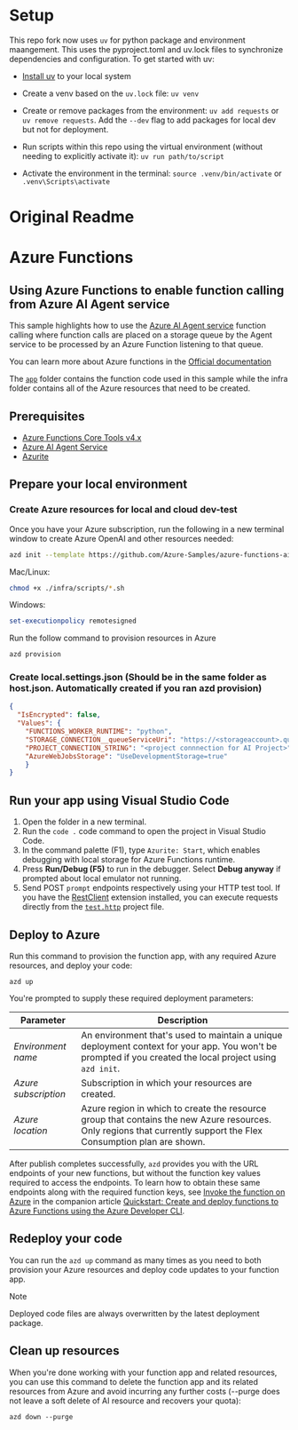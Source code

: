 <!--
---
name: Azure Function using Azure AI agent service to process a action function call using queues
description: Azure Function using Azure AI agent service to process a action function call using queues
page_type: sample
products:
- azure-functions
- azure
- entra-id
- azure-openai
urlFragment: azure-functions-ai-services-agent-python
languages:
- python
- bicep
- azdeveloper
---
-->

# Setup

This repo fork now uses `uv` for python package and environment maangement. This uses the pyproject.toml and uv.lock files to synchronize dependencies and configuration. To get started with uv:

* [Install uv](https://docs.astral.sh/uv/getting-started/installation/) to your local system

* Create a venv based on the `uv.lock` file: `uv venv`

* Create or remove packages from the environment: `uv add requests` or `uv remove requests`. Add the `--dev` flag to add packages for local dev but not for deployment.

* Run scripts within this repo using the virtual environment (without needing to explicitly activate it): `uv run path/to/script`

* Activate the environment in the terminal: `source .venv/bin/activate` or `.venv\Scripts\activate`

# Original Readme

# Azure Functions

## Using Azure Functions to enable function calling from Azure AI Agent service

This sample highlights how to use the [Azure AI Agent service](https://learn.microsoft.com/en-us/azure/ai-studio/how-to/develop/sdk-overview?tabs=sync&pivots=programming-language-python#azure-ai-agent-service) function calling where function calls are placed on a storage queue by the Agent service to be processed by an Azure Function listening to that queue.

You can learn more about Azure functions in the [Official documentation](https://learn.microsoft.com/en-us/azure/azure-functions)

The [`app`](./app/) folder contains the function code used in this sample while the infra folder contains all of the Azure resources that need to be created.

## Prerequisites

* [Azure Functions Core Tools v4.x](https://learn.microsoft.com/azure/azure-functions/functions-run-local?tabs=v4%2Cwindows%2Cnode%2Cportal%2Cbash)
* [Azure AI Agent Service](https://learn.microsoft.com/en-us/azure/ai-studio/how-to/develop/sdk-overview?tabs=sync&pivots=programming-language-python#azure-ai-agent-service)
* [Azurite](https://github.com/Azure/Azurite)

## Prepare your local environment

### Create Azure resources for local and cloud dev-test

Once you have your Azure subscription, run the following in a new terminal window to create Azure OpenAI and other resources needed:

```bash
azd init --template https://github.com/Azure-Samples/azure-functions-ai-services-agent-python
```

Mac/Linux:

```bash
chmod +x ./infra/scripts/*.sh 
```

Windows:

```Powershell
set-executionpolicy remotesigned
```

Run the follow command to provision resources in Azure

```bash
azd provision
```

### Create local.settings.json (Should be in the same folder as host.json. Automatically created if you ran azd provision)

```json
{
  "IsEncrypted": false,
  "Values": {
    "FUNCTIONS_WORKER_RUNTIME": "python",
    "STORAGE_CONNECTION__queueServiceUri": "https://<storageaccount>.queue.core.windows.net",
    "PROJECT_CONNECTION_STRING": "<project connnection for AI Project>",
    "AzureWebJobsStorage": "UseDevelopmentStorage=true"
    }
}
```

## Run your app using Visual Studio Code

1. Open the folder in a new terminal.
1. Run the `code .` code command to open the project in Visual Studio Code.
1. In the command palette (F1), type `Azurite: Start`, which enables debugging with local storage for Azure Functions runtime.
1. Press **Run/Debug (F5)** to run in the debugger. Select **Debug anyway** if prompted about local emulator not running.
1. Send POST `prompt` endpoints respectively using your HTTP test tool. If you have the [RestClient](https://marketplace.visualstudio.com/items?itemName=humao.rest-client) extension installed, you can execute requests directly from the [`test.http`](./app/test.http) project file.

## Deploy to Azure

Run this command to provision the function app, with any required Azure resources, and deploy your code:

```shell
azd up
```

You're prompted to supply these required deployment parameters:

| Parameter | Description |
| ---- | ---- |
| _Environment name_ | An environment that's used to maintain a unique deployment context for your app. You won't be prompted if you created the local project using `azd init`.|
| _Azure subscription_ | Subscription in which your resources are created.|
| _Azure location_ | Azure region in which to create the resource group that contains the new Azure resources. Only regions that currently support the Flex Consumption plan are shown.|

After publish completes successfully, `azd` provides you with the URL endpoints of your new functions, but without the function key values required to access the endpoints. To learn how to obtain these same endpoints along with the required function keys, see [Invoke the function on Azure](https://learn.microsoft.com/azure/azure-functions/create-first-function-azure-developer-cli?pivots=programming-language-dotnet#invoke-the-function-on-azure) in the companion article [Quickstart: Create and deploy functions to Azure Functions using the Azure Developer CLI](https://learn.microsoft.com/azure/azure-functions/create-first-function-azure-developer-cli?pivots=programming-language-dotnet).

## Redeploy your code

You can run the `azd up` command as many times as you need to both provision your Azure resources and deploy code updates to your function app.

>[!NOTE]
>Deployed code files are always overwritten by the latest deployment package.

## Clean up resources

When you're done working with your function app and related resources, you can use this command to delete the function app and its related resources from Azure and avoid incurring any further costs (--purge does not leave a soft delete of AI resource and recovers your quota):

```shell
azd down --purge
```
